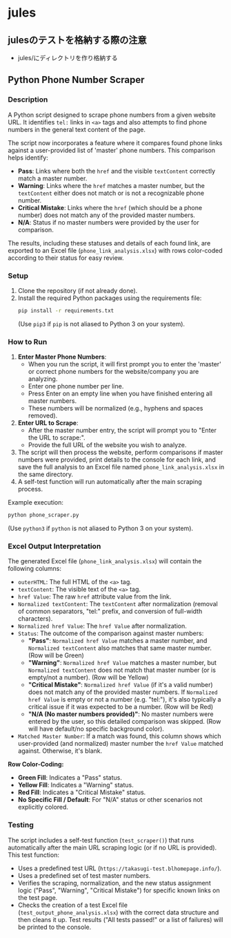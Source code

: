 # jules
## julesのテストを格納する際の注意
- jules/にディレクトリを作り格納する

## Python Phone Number Scraper

### Description
A Python script designed to scrape phone numbers from a given website URL. It identifies `tel:` links in `<a>` tags and also attempts to find phone numbers in the general text content of the page.

The script now incorporates a feature where it compares found phone links against a user-provided list of 'master' phone numbers. This comparison helps identify:
- **Pass**: Links where both the `href` and the visible `textContent` correctly match a master number.
- **Warning**: Links where the `href` matches a master number, but the `textContent` either does not match or is not a recognizable phone number.
- **Critical Mistake**: Links where the `href` (which should be a phone number) does not match any of the provided master numbers.
- **N/A**: Status if no master numbers were provided by the user for comparison.

The results, including these statuses and details of each found link, are exported to an Excel file (`phone_link_analysis.xlsx`) with rows color-coded according to their status for easy review.

### Setup
1. Clone the repository (if not already done).
2. Install the required Python packages using the requirements file:
   ```bash
   pip install -r requirements.txt
   ```
   (Use `pip3` if `pip` is not aliased to Python 3 on your system).

### How to Run
1.  **Enter Master Phone Numbers**:
    *   When you run the script, it will first prompt you to enter the 'master' or correct phone numbers for the website/company you are analyzing.
    *   Enter one phone number per line.
    *   Press Enter on an empty line when you have finished entering all master numbers.
    *   These numbers will be normalized (e.g., hyphens and spaces removed).
2.  **Enter URL to Scrape**:
    *   After the master number entry, the script will prompt you to "Enter the URL to scrape:".
    *   Provide the full URL of the website you wish to analyze.
3.  The script will then process the website, perform comparisons if master numbers were provided, print details to the console for each link, and save the full analysis to an Excel file named `phone_link_analysis.xlsx` in the same directory.
4.  A self-test function will run automatically after the main scraping process.

Example execution:
   ```bash
   python phone_scraper.py
   ```
   (Use `python3` if `python` is not aliased to Python 3 on your system).

### Excel Output Interpretation
The generated Excel file (`phone_link_analysis.xlsx`) will contain the following columns:

-   `outerHTML`: The full HTML of the `<a>` tag.
-   `textContent`: The visible text of the `<a>` tag.
-   `href Value`: The raw `href` attribute value from the link.
-   `Normalized textContent`: The `textContent` after normalization (removal of common separators, "tel:" prefix, and conversion of full-width characters).
-   `Normalized href Value`: The `href Value` after normalization.
-   `Status`: The outcome of the comparison against master numbers:
    -   **"Pass"**: `Normalized href Value` matches a master number, and `Normalized textContent` also matches that same master number. (Row will be Green)
    -   **"Warning"**: `Normalized href Value` matches a master number, but `Normalized textContent` does not match that master number (or is empty/not a number). (Row will be Yellow)
    -   **"Critical Mistake"**: `Normalized href Value` (if it's a valid number) does not match any of the provided master numbers. If `Normalized href Value` is empty or not a number (e.g. "tel:"), it's also typically a critical issue if it was expected to be a number. (Row will be Red)
    -   **"N/A (No master numbers provided)"**: No master numbers were entered by the user, so this detailed comparison was skipped. (Row will have default/no specific background color).
-   `Matched Master Number`: If a match was found, this column shows which user-provided (and normalized) master number the `href Value` matched against. Otherwise, it's blank.

**Row Color-Coding:**
-   **Green Fill**: Indicates a "Pass" status.
-   **Yellow Fill**: Indicates a "Warning" status.
-   **Red Fill**: Indicates a "Critical Mistake" status.
-   **No Specific Fill / Default**: For "N/A" status or other scenarios not explicitly colored.

### Testing
The script includes a self-test function (`test_scraper()`) that runs automatically after the main URL scraping logic (or if no URL is provided). This test function:
-   Uses a predefined test URL (`https://takasugi-test.blhomepage.info/`).
-   Uses a predefined set of test master numbers.
-   Verifies the scraping, normalization, and the new status assignment logic ("Pass", "Warning", "Critical Mistake") for specific known links on the test page.
-   Checks the creation of a test Excel file (`test_output_phone_analysis.xlsx`) with the correct data structure and then cleans it up.
Test results ("All tests passed!" or a list of failures) will be printed to the console.